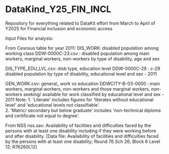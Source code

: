# DataKind_Y25_FIN_INCL
Repository for everything related to DataKit effort from March to April of Y2025 for Financial inclusion and economic access

Input Files for analysis:

From Cesnsus table for year 2011: 
DIS_WORK: disabled population among working class 
DDW-0000C-23.csv : disabled population among main workers, marginal workers, non-workers by type of disability, age and sex

DIS_TYPE_EDU_LVL.csv: disb type, education level 
DDW-0000C-29 : c-29 disabled population by type of disability, educational level and sex - 2011


GEN_WORK.csv: general_ work vs education 
 DDWCITY-B-03-0000 : main workers, marginal workers, non-workers and those marginal workers, non-workers seeking/ available for work classified by educational level and sex - 2011
Note: 1. 'Literate' includes figures for 'literates without educational level' and 'educational levels not classifiable'.			
         2. 'Matric/ secondary but below graduate' includes 'non-technical diploma and certificate not equal to degree'.			

From NSS
nss.sav: Availability of facilities and difficulties faced by the persons with at least one disability including if they were working before and after disability.
[Data file: Availability of facilities and difficulties faced by the persons with at least one disability; Round 76 Sch 26; Block 6 Level 12; R76260L12]
